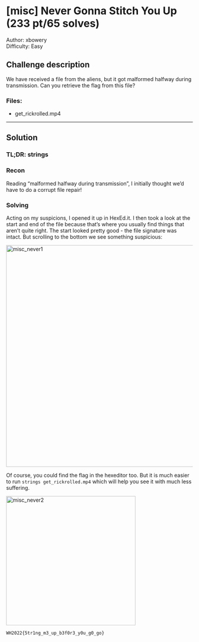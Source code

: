 # [misc] Never Gonna Stitch You Up (233 pt/65 solves)
Author: xbowery <br>
Difficulty: Easy

## Challenge description
We have received a file from the aliens, but it got malformed halfway during transmission. Can you retrieve the flag from this file?

### Files:
* get_rickrolled.mp4
---
## Solution
### TL;DR: strings
### Recon
Reading “malformed halfway during transmission”, I initially thought we’d have to do a corrupt file repair! 
### Solving 
Acting on my suspicions, I opened it up in HexEd.it. I then took a look at the start and end of the file because that’s where you usually find things that aren’t quite right. The start looked pretty good - the file signature was intact. But scrolling to the bottom we see something suspicious: 

<img width="599" alt="misc_never1" src="https://user-images.githubusercontent.com/40383476/160250101-ba61b0cf-9447-4cb3-aeb7-6e88f805453a.png"> 

Of course, you could find the flag in the hexeditor too. But it is much easier to run ```strings get_rickrolled.mp4``` which will help you see it with much less suffering. 

<img width="349" alt="misc_never2" src="https://user-images.githubusercontent.com/40383476/160250117-8c4ead31-5cc4-497f-9ce2-55b179474b48.png">

```WH2022{5tr1ng_m3_up_b3f0r3_y0u_g0_go}```
